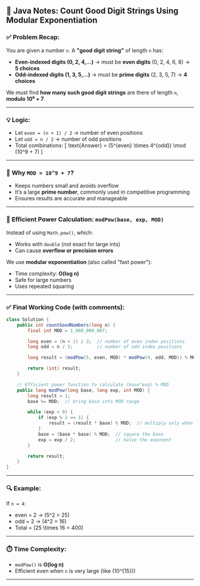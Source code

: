 ## 📝 **Java Notes: Count Good Digit Strings Using Modular Exponentiation**

### ✅ **Problem Recap:**
You are given a number `n`. A **"good digit string"** of length `n` has:
- **Even-indexed digits (0, 2, 4,...)** → must be **even digits** (0, 2, 4, 6, 8) → **5 choices**
- **Odd-indexed digits (1, 3, 5,...)** → must be **prime digits** (2, 3, 5, 7) → **4 choices**

We must find **how many such good digit strings** are there of length `n`, **modulo 10⁹ + 7**.

---

### 💡 **Logic:**

- Let `even = (n + 1) / 2` → number of even positions  
- Let `odd = n / 2` → number of odd positions  
- Total combinations:
  \[
  \text{Answer} = (5^{even} \times 4^{odd}) \mod (10^9 + 7)
  \]

---

### 🔐 **Why `MOD = 10^9 + 7`?**

- Keeps numbers small and avoids overflow  
- It’s a large **prime number**, commonly used in competitive programming  
- Ensures results are accurate and manageable

---

### 🧮 **Efficient Power Calculation: `modPow(base, exp, MOD)`**

Instead of using `Math.pow()`, which:
- Works with `double` (not exact for large ints)
- Can cause **overflow or precision errors**

We use **modular exponentiation** (also called "fast power"):
- Time complexity: **O(log n)**
- Safe for large numbers
- Uses repeated squaring

---

### ✅ **Final Working Code (with comments):**

```java
class Solution {
    public int countGoodNumbers(long n) {
        final int MOD = 1_000_000_007;

        long even = (n + 1) / 2;  // number of even index positions
        long odd = n / 2;         // number of odd index positions

        long result = (modPow(5, even, MOD) * modPow(4, odd, MOD)) % MOD;

        return (int) result;
    }

    // Efficient power function to calculate (base^exp) % MOD
    public long modPow(long base, long exp, int MOD) {
        long result = 1;
        base %= MOD;  // bring base into MOD range

        while (exp > 0) {
            if (exp % 2 == 1) {
                result = (result * base) % MOD;  // multiply only when exponent is odd
            }
            base = (base * base) % MOD;  // square the base
            exp = exp / 2;               // halve the exponent
        }

        return result;
    }
}
```

---

### 🔍 **Example:**

If `n = 4`:
- even = 2 → \(5^2 = 25\)
- odd = 2 → \(4^2 = 16\)
- Total = \(25 \times 16 = 400\)

---

### ⏱️ **Time Complexity:**
- `modPow()` is **O(log n)**  
- Efficient even when `n` is very large (like \(10^{15}\))

---
